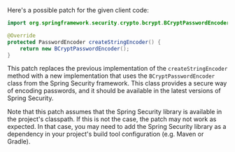 Here's a possible patch for the given client code:

```java
import org.springframework.security.crypto.bcrypt.BCryptPasswordEncoder;

@Override
protected PasswordEncoder createStringEncoder() {
    return new BCryptPasswordEncoder();
}
```

This patch replaces the previous implementation of the `createStringEncoder` method with a new implementation that uses the `BCryptPasswordEncoder` class from the Spring Security framework. This class provides a secure way of encoding passwords, and it should be available in the latest versions of Spring Security.

Note that this patch assumes that the Spring Security library is available in the project's classpath. If this is not the case, the patch may not work as expected. In that case, you may need to add the Spring Security library as a dependency in your project's build tool configuration (e.g. Maven or Gradle).